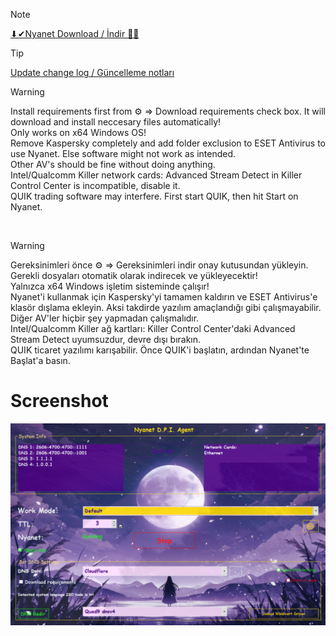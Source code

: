 
<!--# Nyanet
<br> Güncellendi / Updated! 5.12.2024-->
> [!NOTE]
<a href="https://github.com/ny4rlk0/Nyanet/releases/download/Release/Release.zip">⬇✔Nyanet Download / İndir 💾✅</a>


> [!TIP]
<a href="https://github.com/ny4rlk0/Nyanet/releases/tag/Release">Update change log / Güncelleme notları</a>

<!--
>  [!IMPORTANT]
<a href="https://github.com/ny4rlk0/NyanetSourceCode">Source / Kaynak</a>
-->

> [!WARNING]
> Install requirements first from ⚙️ => Download requirements check box. It will download and install neccesary files automatically! 
> <br>Only works on x64 Windows OS!
> <br>Remove Kaspersky completely and add folder exclusion to ESET Antivirus to use Nyanet. Else software might not work as intended.
> <br>Other AV's should be fine without doing anything.
> <br>Intel/Qualcomm Killer network cards: Advanced Stream Detect in Killer Control Center is incompatible, disable it.
> <br>QUIK trading software may interfere. First start QUIK, then hit Start on Nyanet.
<br>

> [!WARNING]
> Gereksinimleri önce ⚙️ => Gereksinimleri indir onay kutusundan yükleyin. Gerekli dosyaları otomatik olarak indirecek ve yükleyecektir! 
> <br>Yalnızca x64 Windows işletim sisteminde çalışır!
> <br>Nyanet'i kullanmak için Kaspersky'yi tamamen kaldırın ve ESET Antivirus'e klasör dışlama ekleyin. Aksi takdirde yazılım amaçlandığı gibi çalışmayabilir.
> <br>Diğer AV'ler hiçbir şey yapmadan çalışmalıdır.
> <br>Intel/Qualcomm Killer ağ kartları: Killer Control Center'daki Advanced Stream Detect uyumsuzdur, devre dışı bırakın.
> <br>QUIK ticaret yazılımı karışabilir. Önce QUIK'i başlatın, ardından Nyanet'te Başlat'a basın.
# Screenshot
![IMG](https://raw.githubusercontent.com/ny4rlk0/Nyanet/refs/heads/main/8.png)
<!--<p align="center">
    <img src="1.png">
    <img src="2.png">
    <img src="3.png"><br>
    set Use dns over https instead of system settings. in your web browser.
</p><!------>
<!--<br>
<br> Teşekkürler / Thankyou  ValdikSS, basil00
<br>
<br>
<br>
<br>
<br>
<br>
<br>
<br>
<br>
<br>
<br>
<br>
<br>
<br>
<br>
<br>
<br>
<br>
<br>
<br>
<br>
<br>
<br>
<br>
Eğer çalışmıyorsa: [Cloudflare W.A.R.P.](https://developers.cloudflare.com/cloudflare-one/connections/connect-devices/warp/download-warp/) derin paket inceleme yazılımını hız kesintisi ve limit olmadan başarılı bir şekilde atlatıyor. [En azından Türkiye için.] Bu program yerine alternatif olarak onu kullanabilirsiniz.😉✌️
<br>
<br>
Currently [Cloudflare W.A.R.P.](https://developers.cloudflare.com/cloudflare-one/connections/connect-devices/warp/download-warp/) bypasses Deep Packet Inspection entirely. [At the least for Turkey] So you can use that instead of this program.
<br><br>
[⏬İndir Download Cloudflare W.A.R.P. Windows 🪟](https://developers.cloudflare.com/cloudflare-one/connections/connect-devices/warp/download-warp/)
<br>
[⏬İndir Download Cloudflare W.A.R.P. Android 🤖](https://play.google.com/store/apps/details?id=com.cloudflare.onedotonedotonedotone&hl=en_US&pli=1)
<br>
[⏬İndir Download Cloudflare W.A.R.P. IOS 🍎](https://apps.apple.com/us/app/1-1-1-1-faster-internet/id1423538627)
<br>
DPI Unblocker Tool / DNS Poisoning Fix. Unblock any website!
-->
